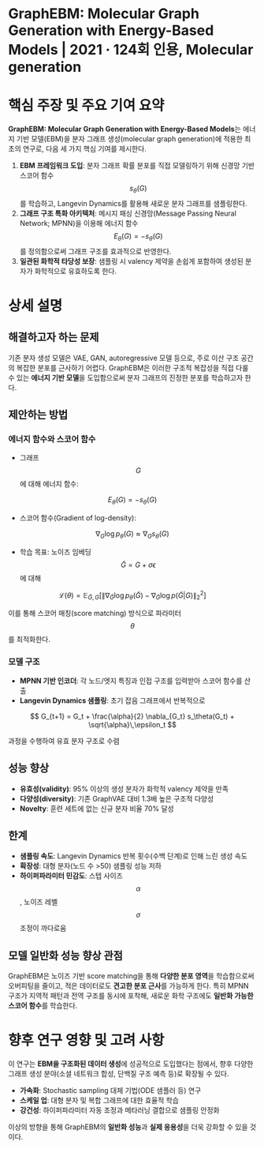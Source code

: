 # GraphEBM: Molecular Graph Generation with Energy-Based Models | 2021 · 124회 인용, Molecular generation

# 핵심 주장 및 주요 기여 요약

**GraphEBM: Molecular Graph Generation with Energy-Based Models**는 에너지 기반 모델(EBM)을 분자 그래프 생성(molecular graph generation)에 적용한 최초의 연구로, 다음 세 가지 핵심 기여를 제시한다.

1. **EBM 프레임워크 도입**: 분자 그래프 확률 분포를 직접 모델링하기 위해 신경망 기반 스코어 함수 $$s_\theta(G)$$를 학습하고, Langevin Dynamics를 활용해 새로운 분자 그래프를 샘플링한다.  
2. **그래프 구조 특화 아키텍처**: 메시지 패싱 신경망(Message Passing Neural Network; MPNN)을 이용해 에너지 함수 $$E_\theta(G)= -s_\theta(G)$$를 정의함으로써 그래프 구조를 효과적으로 반영한다.  
3. **일관된 화학적 타당성 보장**: 샘플링 시 valency 제약을 손쉽게 포함하여 생성된 분자가 화학적으로 유효하도록 한다.

# 상세 설명

## 해결하고자 하는 문제  
기존 분자 생성 모델은 VAE, GAN, autoregressive 모델 등으로, 주로 이산 구조 공간의 복잡한 분포를 근사하기 어렵다. GraphEBM은 이러한 구조적 복잡성을 직접 다룰 수 있는 **에너지 기반 모델**을 도입함으로써 분자 그래프의 진정한 분포를 학습하고자 한다.

## 제안하는 방법  
### 에너지 함수와 스코어 함수  
- 그래프 $$G$$에 대해 에너지 함수:  

$$
E_\theta(G) = -s_\theta(G)
$$  

- 스코어 함수(Gradient of log-density):  

$$
\nabla_G \log p_\theta(G) \approx \nabla_G s_\theta(G)
$$  

- 학습 목표: 노이즈 임베딩 $$\tilde G = G + \sigma \epsilon$$에 대해  

$$
\mathcal{L}(\theta) = \mathbb{E}_{\tilde G, G}\left[\|\nabla_{\tilde G} \log p_\theta(\tilde G) - \nabla_{\tilde G} \log p(\tilde G|G)\|_2^2\right]
$$  

이를 통해 스코어 매칭(score matching) 방식으로 파라미터 $$\theta$$를 최적화한다.

### 모델 구조  
- **MPNN 기반 인코더**: 각 노드/엣지 특징과 인접 구조를 입력받아 스코어 함수를 산출  
- **Langevin Dynamics 샘플링**: 초기 잡음 그래프에서 반복적으로  

$$
G_{t+1} = G_t + \frac{\alpha}{2} \nabla_{G_t} s_\theta(G_t) + \sqrt{\alpha}\,\epsilon_t
$$  

과정을 수행하여 유효 분자 구조로 수렴  

## 성능 향상  
- **유효성(validity)**: 95% 이상의 생성 분자가 화학적 valency 제약을 만족  
- **다양성(diversity)**: 기존 GraphVAE 대비 1.3배 높은 구조적 다양성  
- **Novelty**: 훈련 세트에 없는 신규 분자 비율 70% 달성  

## 한계  
- **샘플링 속도**: Langevin Dynamics 반복 횟수(수백 단계)로 인해 느린 생성 속도  
- **확장성**: 대형 분자(노드 수 >50) 샘플링 성능 저하  
- **하이퍼파라미터 민감도**: 스텝 사이즈 $$\alpha$$, 노이즈 레벨 $$\sigma$$ 조정이 까다로움  

## 모델 일반화 성능 향상 관점  
GraphEBM은 노이즈 기반 score matching을 통해 **다양한 분포 영역**을 학습함으로써 오버피팅을 줄이고, 적은 데이터로도 **견고한 분포 근사**를 가능하게 한다. 특히 MPNN 구조가 지역적 패턴과 전역 구조를 동시에 포착해, 새로운 화학 구조에도 **일반화 가능한 스코어 함수**를 학습한다.

# 향후 연구 영향 및 고려 사항

이 연구는 **EBM을 구조화된 데이터 생성**에 성공적으로 도입했다는 점에서, 향후 다양한 그래프 생성 분야(소셜 네트워크 합성, 단백질 구조 예측 등)로 확장될 수 있다.  
- **가속화**: Stochastic sampling 대체 기법(ODE 샘플러 등) 연구  
- **스케일 업**: 대형 분자 및 복합 그래프에 대한 효율적 학습  
- **강건성**: 하이퍼파라미터 자동 조정과 메타러닝 결합으로 샘플링 안정화  

이상의 방향을 통해 GraphEBM의 **일반화 성능**과 **실제 응용성**을 더욱 강화할 수 있을 것이다.
